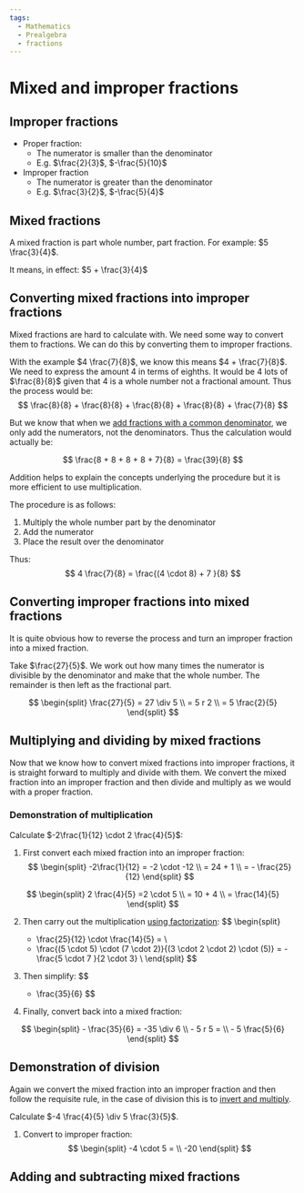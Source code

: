 ```yaml
---
tags:
  - Mathematics
  - Prealgebra
  - fractions
---
```


# Mixed and improper fractions

## Improper fractions

* Proper fraction:
  * The numerator is smaller than the denominator
  * E.g. $\frac{2}{3}$, $-\frac{5}{10}$
* Improper fraction
  * The numerator is greater than the denominator
  * E.g. $\frac{3}{2}$, $-\frac{5}{4}$

## Mixed fractions
A mixed fraction is part whole number, part fraction. For example: $5 \frac{3}{4}$.

It means, in effect: $5 + \frac{3}{4}$

## Converting mixed fractions into improper fractions
Mixed fractions are hard to calculate with. We need some way to convert them to fractions. We can do this by converting them to improper fractions.

With the example $4 \frac{7}{8}$, we know this means $4 + \frac{7}{8}$. We need to express the amount 4 in terms of eighths. It would be 4 lots of $\frac{8}{8}$ given that 4 is a whole number not a fractional amount. Thus the process would be:
$$
    \frac{8}{8} + \frac{8}{8} + \frac{8}{8} + \frac{8}{8} + \frac{7}{8}
$$

But we know that when we [add fractions with a common denominator](./Add_Subtract_Fractions.md#adding-subracting-fractions-with-common-denominators), we only add the numerators, not the denominators. Thus the calculation would actually be:

$$
\frac{8 + 8 + 8 + 8 + 7}{8} = \frac{39}{8}
$$
  
Addition helps to explain the concepts underlying the procedure but it is more efficient to use multiplication.

The procedure is as follows:
1. Multiply the whole number part by the denominator
2. Add the numerator
3. Place the result over the denominator

Thus:
$$
    4 \frac{7}{8} = \frac{(4 \cdot 8) + 7 }{8}
$$

## Converting improper fractions into mixed fractions 
It is quite obvious how to reverse the process and turn an improper fraction into a mixed fraction. 

Take $\frac{27}{5}$. We work out how many times the numerator is divisible by the denominator and make that the whole number. The remainder is then left as the fractional part.

$$
\begin{split}
\frac{27}{5} = 27 \div 5  \\
= 5 r 2 \\
= 5 \frac{2}{5}
\end{split}
$$

##  Multiplying and dividing by mixed fractions
Now that we know how to convert mixed fractions into improper fractions, it is straight forward to multiply and divide with them. We convert the mixed fraction into an improper fraction and then divide and multiply as we would with a proper fraction. 

### Demonstration of multiplication

Calculate $-2\frac{1}{12} \cdot 2 \frac{4}{5}$:

1. First convert each mixed fraction into an improper fraction:
  $$
    \begin{split}
    -2\frac{1}{12} = -2 \cdot -12  \\
    = 24 + 1 \\
    = - \frac{25}{12}
    \end{split} 
  $$

  $$
  \begin{split}
    2 \frac{4}{5} =2 \cdot 5 \\
    = 10 + 4 \\ 
    = \frac{14}{5}
  \end{split} 
  $$

2. Then carry out the multiplication [using factorization](./Multiplying_fractions.md#prime-factorisation-in-place):
  $$
    \begin{split}
    - \frac{25}{12} \cdot \frac{14}{5} = \\
   - \frac{(5 \cdot 5) \cdot (7 \cdot 2)}{(3 \cdot 2 \cdot 2) \cdot (5)} = - \frac{5 \cdot 7 }{2 \cdot 3} \\
    \end{split} 
  $$

3. Then simplify:
  $$
    - \frac{35}{6}
  $$

4. Finally, convert back into a mixed fraction:
  
  $$
    \begin{split}
    - \frac{35}{6} = -35 \div 6 \\
    -  5 r 5 = \\ 
    - 5 \frac{5}{6}
    \end{split} 
  $$

## Demonstration of division
Again we convert the mixed fraction into an improper fraction and then follow the requisite rule, in the case of division this is to [invert and multiply]('./../Dividing_fractions.md#formal-specification-of-how-to-divide-fractions').

Calculate $-4 \frac{4}{5} \div 5 \frac{3}{5}$.

1. Convert to improper fraction:
   $$
      \begin{split}
        -4 \cdot 5 = \\
    -20
  \end{split} 
   $$

## Adding and subtracting mixed fractions
